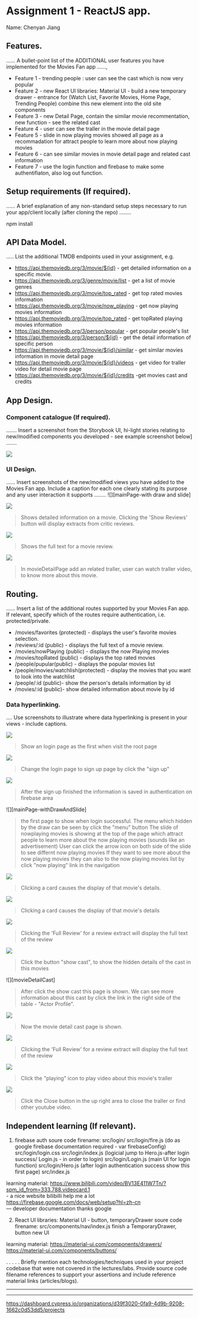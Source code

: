 # Assignment 1 - ReactJS app.

Name: Chenyan Jiang

## Features.

...... A bullet-point list of the ADDITIONAL user features you have implemented for the  Movies Fan app ......,

 + Feature 1 - trending people : user can see the cast which is now very popular 
 + Feature 2 - new React UI libraries: Material UI - build a new temporary drawer - entrance for (Watch List, Favorite Movies, Home Page, Trending People) combine this new element into the old site components
 + Feature 3 - new Detail Page, contain the similar movie recommentation, new function - see the related cast
 + Feature 4 - user can see the traller in the movie detail page 
 + Feature 5 - slide in now playing movies showed all page as a recommadation for attract people to learn more about now playing movies
 + Feature 6 - can see similar movies in movie detail page and related cast information
 + Feature 7 - use the login function and firebase to make some authentifiaton, also log out function.

## Setup requirements (If required).

...... A brief explanation of any non-standard setup steps necessary to run your app/client locally (after cloning the repo) ........

npm install

## API Data Model.

..... List the additional TMDB endpoints used in your assignment, e.g.

+ https://api.themoviedb.org/3/movie/${id} - get detailed information on a specific movie. 
+ https://api.themoviedb.org/3/genre/movie/list - get a list of movie genres
+ https://api.themoviedb.org/3/movie/top_rated - get top rated movies information
+ https://api.themoviedb.org/3/movie/now_playing - get now playing movies information
+ https://api.themoviedb.org/3/movie/top_rated - get topRated playing movies information
+ https://api.themoviedb.org/3/person/popular - get popular people's list 
+ https://api.themoviedb.org/3/person/${id} - get the detail information of specific person 
+ https://api.themoviedb.org/3/movie/${id}/similar - get similar movies information in movie detail page
+ https://api.themoviedb.org/3/movie/${id}/videos - get video for traller video for detail movie page
+ https://api.themoviedb.org/3/movie/${id}/credits -get movies cast and credits


## App Design.

### Component catalogue (If required).

....... Insert a screenshot from the Storybook UI, hi-light stories relating to new/modified components you developed - see example screenshot below] .......

![][stories]

### UI Design.

...... Insert screenshots of the new/modified views you have added to the Movies Fan app. Include a caption for each one clearly stating its purpose and any user interaction it supports ........
![][mainPage-with draw and slide]
>

![][movieDetail]
>Shows detailed information on a movie. Clicking the 'Show Reviews' button will display extracts from critic reviews.

![][review]
>Shows the full text for a movie review. 

![][movieDetailPageTraller]
>In movieDetailPage add an related traller, user can watch traller video, to know more about this movie.

## Routing.

...... Insert a list of the additional routes supported by your Movies Fan app. If relevant, specify which of the routes require authentication, i.e. protected/private.

+ /movies/favorites (protected) - displays the user's favorite movies selection.
+ /reviews/:id (public) - displays the full text of a movie review.
+ /movies/nowPlaying (public) - displays the now Playing movies
+ /movies/topRated (public) - displays the top rated movies
+ /people/pupular(public) - displays the popular movies list
+ /people/movies/watchlish(protected) - display the movies that you want to look into the watchlist
+ /people/:id (public)- show the person's details information by id
+ /movies/:id (public)- show detailed information about movie by id 

### Data hyperlinking.

.... Use screenshots to illustrate where data hyperlinking is present in your views - include captions.

![][login]
> Show an login page as the first when visit the root page

![][signUp]
> Change the login page to sign up page by click the "sign up"

![][firebase]
> After the sign up finished the information is saved in authentication on firebase area

![][mainPage-withDrawAndSlide]
> the first page to show when login successful.
> The menu which hidden by the draw can be seen by click the "menu" button
> The slide of nowplaying movies is showing at the top of the page which attract people to learn more about the now playing movies (sounds like an advertisement)
> User can click the arrow icon on both side of the slide to see differnt now playing movies
> If they want to see more about the now playing movies they can also to the now playing movies list by click "now playing" link in the navigation

![][cardLink]
> Clicking a card causes the display of that movie's details.

![][cardCastLink]
> Clicking a card causes the display of that movie's details

![][reviewLink]
>Clicking the 'Full Review' for a review extract will display the full text of the review

![][movieDetailShowCastOfThisMovie]
> Click the button "show cast", to show the hidden details of the cast in this movies

![][movieDetailCast]
> After click the show cast this page is shown. We can see more information about this cast by click the link in the right side of the table - "Actor Profile". 

![][movieDetailCastDetails]
> Now the movie detail cast page is shown.

![][mainPagewithDrawAndSlide]
>Clicking the 'Full Review' for a review extract will display the full text of the review

![][movieDetailPageTraller2]
> Click the "playing" icon to play video about this movie's traller

![][movieDetailPageTraller3]
> Click the Close button in the up right area to close the traller or find other youtube video.
## Independent learning (If relevant).

1. firebase auth 
 soure code firename: 
     src/login/       src/login/fire.js (do as google firebase documentation required - var firebaseConfig)
                      src/login/login.css 
                      src/login/index.js    (logicial jump to Hero.js-after login success/ Login.js - in order to login)
                      src/login/Login.js    (main UI for login function)
                      src/login/Hero.js     (after login authentication success show this first page)
     src/index.js

 learning material:   https://www.bilibili.com/video/BV13E411W7Tn/?spm_id_from=333.788.videocard.1   
                                   - a nice website bilibilli help me a lot
                      https://firebase.google.com/docs/web/setup?hl=zh-cn   
                                   — developer documentation thanks google

2. React UI libraries: Material UI - button, temporaryDrawer
 soure code firename:
     src/components/nav/index.js     finish a TemporaryDrawer, 
                                     button new UI

 learning material:   https://material-ui.com/components/drawers/
                      https://material-ui.com/components/buttons/



. . . . . Briefly mention each technologies/techniques used in your project codebase that were not covered in the lectures/labs. Provide source code filename references to support your assertions and include reference material links (articles/blogs).

---------------------------------
[model]: ./data.jpg
[mainPagewithDrawAndSlide]:./public/ainPagewithDrawAndSlide.png
[cardCastLink]: ./public/drawmenu.png
[draw]: ./public/draw.png
[firebase]: ./public/firebase.png
[drawmenu]: ./public/drawmenu.png
[movieDetailshowCastofThisMovie]: ./public/movieDetailshowCastOfThisMovie.png
[movieDetailCastDetails]: ./public/movieDetailCastDetails.png
[personPage]: ./public/personPage.png
[movieDetailPageTraller]: ./public/movieDetailPagetraller.png
[movieDetailPageTraller2]: ./public/movieDetailPagetraller2.png
[movieDetailPageTraller3]: ./public/movieDetailPagetraller3.png
[login]: ./public/login.png
[signUp]: ./public/sign.png
[movieDetail]: ./public/movieDetail.png
[review]: ./public/review.png
[reviewLink]: ./public/reviewlink.png
[movieDetailSimilarMovie]: ./public/movieDetailSimilarMovie.png
[cardLink]: ./public/cardlink.png
[stories]: ./public/storybook.png
---------------------------------
https://dashboard.cypress.io/organizations/d39f3020-0fa9-4d9b-9208-1662c0d53dd5/projects

